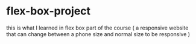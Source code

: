# flex-box-project
this is what I learned in flex box part of the course ( a responsive website that can change between a phone size and normal size to be responsive )
